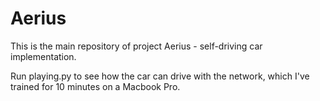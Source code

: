 # Aerius
This is the main repository of project Aerius - self-driving car implementation.

Run playing.py to see how the car can drive with the network, which I've trained for 10 minutes on a Macbook Pro.
